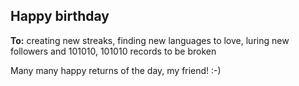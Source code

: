 ## Happy birthday

**To:** creating new streaks, finding new languages to love, luring new followers and 101010, 101010 records to be broken

Many many happy returns of the day, my friend! :-)
